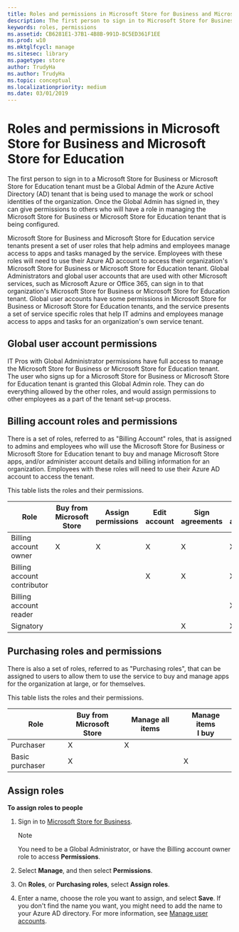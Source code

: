```yaml
---
title: Roles and permissions in Microsoft Store for Business and Microsoft Store for Education (Windows 10)
description: The first person to sign in to Microsoft Store for Business or Microsoft Store for Education must be a Global Admin of the Azure Active Directory (AD) tenant. Once the Global Admin has signed in, they can give permissions to others employees.
keywords: roles, permissions
ms.assetid: CB6281E1-37B1-4B8B-991D-BC5ED361F1EE
ms.prod: w10
ms.mktglfcycl: manage
ms.sitesec: library
ms.pagetype: store
author: TrudyHa
ms.author: TrudyHa
ms.topic: conceptual
ms.localizationpriority: medium
ms.date: 03/01/2019
---
```


# Roles and permissions in Microsoft Store for Business and Microsoft Store for Education
The first person to sign in to a Microsoft Store for Business or Microsoft Store for Education tenant must be a Global Admin of the Azure Active Directory (AD) tenant that is being used to manage the work or school identities of the organization. Once the Global Admin has signed in, they can give permissions to others who will have a role in managing the Microsoft Store for Business or Microsoft Store for Education tenant that is being configured.

Microsoft Store for Business and Microsoft Store for Education service tenants present a set of user roles that help admins and employees manage access to apps and tasks managed by the service. Employees with these roles will need to use their Azure AD account to access their organization's Microsoft Store for Business or Microsoft Store for Education tenant. Global Administrators and global user accounts that are used with other Microsoft services, such as Microsoft Azure or Office 365, can sign in to that organization's Microsoft Store for Business or Microsoft Store for Education tenant. Global user accounts have some permissions in Microsoft Store for Business or Microsoft Store for Education tenants, and the service presents a set of service specific roles that help IT admins and employees manage access to apps and tasks for an organization's own service tenant.


## Global user account permissions

IT Pros with Global Administrator permissions have full access to manage the Microsoft Store for Business or Microsoft Store for Education tenant. The user who signs up for a Microsoft Store for Business or Microsoft Store for Education tenant is granted this Global Admin role. They can do everything allowed by the other roles, and would assign permissions to other employees as a part of the tenant set-up process.


## Billing account roles and permissions

There is a set of roles, referred to as "Billing Account" roles, that is assigned to admins and employees who will use the Microsoft Store for Business or Microsoft Store for Education tenant to buy and manage Microsoft Store apps, and/or administer account details and billing information for an organization. Employees with these roles will need to use their Azure AD account to access the tenant.

This table lists the roles and their permissions.

|      Role               |  Buy from<br /> Microsoft Store | Assign<br />permissions | Edit<br /> account | Sign<br /> agreements | View<br />account |
| ------------------------| ------ | --------  | ------ | -------| -------- |
| Billing account owner   | X      |   X       | X      | X      | X        |
| Billing account contributor |       |          | X      | X      | X    |
| Billing account reader  |       |          |       |       | X        |
| Signatory              |       |         |      | X      | X        |

<!---
These permissions allow people to:
-   **Edit account**:
    -   Account information (view only)
    -   LOB publishers
    -   Management tools
    -   Offline licensing
    -   Permissions
    -   Private store
-   **Acquire apps** - Acquire apps from Microsoft Store and add them to your inventory.
-   **Distribute apps** - Distribute apps that are in your inventory. 
    - Admins can assign apps to people, add apps to the private store, or use a management tool.
    - Purchasers can assign apps to people.
    --> 
    
## Purchasing roles and permissions
There is also a set of roles, referred to as "Purchasing roles", that can be assigned to users to allow them to use the service to buy and manage apps for the organization at large, or for themselves. 

This table lists the roles and their permissions.

|      Role   |  Buy from<br /> Microsoft Store | Manage all items | Manage items<br /> I buy |
| ------------| ------ | --------  | ------ |
| Purchaser   | X      |   X       |      |
| Basic purchaser |  X     |          | X      |


## Assign roles
**To assign roles to people**

1.  Sign in to [Microsoft Store for Business](https://businessstore.microsoft.com).

    >[!Note]
    >You need to be a Global Administrator, or have the Billing account owner role to access **Permissions**. 
    
2.  Select **Manage**, and then select **Permissions**.
3.  On **Roles**, or **Purchasing roles**, select **Assign roles**. 
4.  Enter a name, choose the role you want to assign, and select **Save**.
    If you don't find the name you want, you might need to add the name to your Azure AD directory. For more information, see [Manage user accounts](manage-users-and-groups-microsoft-store-for-business.md).
